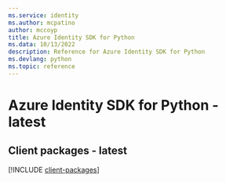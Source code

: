 ```yaml
---
ms.service: identity
ms.author: mcpatino
author: mccoyp
title: Azure Identity SDK for Python
ms.data: 10/13/2022
description: Reference for Azure Identity SDK for Python
ms.devlang: python
ms.topic: reference
---
```

# Azure Identity SDK for Python - latest

## Client packages - latest
[!INCLUDE [client-packages](identity-client-index.md)]